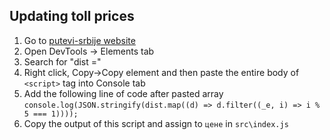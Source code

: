 ## Updating toll prices

1. Go to [putevi-srbije website](https://www.putevi-srbije.rs/index.php/категоризација-возила-ценовник-путарине)
1. Open DevTools -> Elements tab
1. Search for "dist ="
1. Right click, Copy->Copy element and then paste the entire body of `<script>` tag into Console tab
1. Add the following line of code after pasted array
   `console.log(JSON.stringify(dist.map((d) => d.filter((_e, i) => i % 5 === 1))));`
1. Copy the output of this script and assign to `цене` in `src\index.js`
